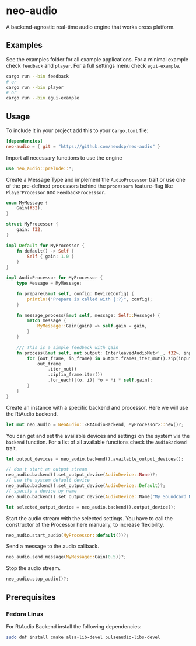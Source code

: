 # neo-audio

A backend-agnostic real-time audio engine that works cross platform.

## Examples

See the examples folder for all example applications.
For a minimal example check `feedback` and `player`.
For a full settings menu check `egui-example`.

```bash
cargo run --bin feedback
# or
cargo run --bin player
# or
cargo run --bin egui-example
```

## Usage

To include it in your project add this to your `Cargo.toml` file:

```toml
[dependencies]
neo-audio = { git = "https://github.com/neodsp/neo-audio" }
```

Import all necessary functions to use the engine

```Rust
use neo_audio::prelude::*;
```

Create a Message Type and implement the `AudioProcessor` trait or use one of the pre-defined processors behind the `processors` feature-flag like `PlayerProcessor` and `FeedbackProcesssor`.

```Rust
enum MyMessage {
    Gain(f32),
}

struct MyProcessor {
    gain: f32,
}

impl Default for MyProcessor {
    fn default() -> Self {
        Self { gain: 1.0 }
    }
}

impl AudioProcessor for MyProcessor {
    type Message = MyMessage;

    fn prepare(&mut self, config: DeviceConfig) {
        println!("Prepare is called with {:?}", config);
    }

    fn message_process(&mut self, message: Self::Message) {
        match message {
            MyMessage::Gain(gain) => self.gain = gain,
        }
    }

    /// This is a simple feedback with gain
    fn process(&mut self, mut output: InterleavedAudioMut<'_, f32>, input: InterleavedAudio<'_, f32>) {
        for (out_frame, in_frame) in output.frames_iter_mut().zip(input.frames_iter()) {
            out_frame
                .iter_mut()
                .zip(in_frame.iter())
                .for_each(|(o, i)| *o = *i * self.gain);
        }
    }
}
```

Create an instance with a specific backend and processor. Here we will use the RtAudio backend.

```Rust
let mut neo_audio = NeoAudio::<RtAudioBackend, MyProcessor>::new()?;
```

You can get and set the available devices and settings on the system via the `backend` function.
For a list of all available functions check the `AudioBackend` trait.

```Rust
let output_devices = neo_audio.backend().available_output_devices();

// don't start an output stream
neo_audio.backend().set_output_device(AudioDevice::None)?;
// use the system default device
neo_audio.backend().set_output_device(AudioDevice::Default)?;
// specify a device by name
neo_audio.backend().set_output_device(AudioDevice::Name("My Soundcard Name"))?;

let selected_output_device = neo_audio.backend().output_device();
```

Start the audio stream with the selected settings. You have to call the constructor of the Processor here manually, to increase flexibility.

```Rust
neo_audio.start_audio(MyProcessor::default())?;
```

Send a message to the audio callback.

```Rust
neo_audio.send_message(MyMessage::Gain(0.5))?;
```

Stop the audio stream.

```Rust
neo_audio.stop_audio()?;
```

## Prerequisites

### Fedora Linux

For RtAudio Backend install the following dependencies:

```bash
sudo dnf install cmake alsa-lib-devel pulseaudio-libs-devel
```
